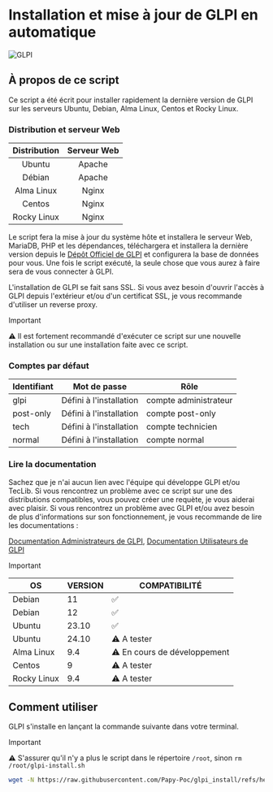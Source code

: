 # Installation et mise à jour de GLPI en automatique
 ![GLPI](https://glpi-project.org/wp-content/uploads/2022/01/hero-img-2.png)
## À propos de ce script

Ce script a été écrit pour installer rapidement la dernière version de GLPI sur les serveurs Ubuntu, Debian, Alma Linux, Centos et Rocky Linux.

### Distribution et serveur Web
| Distribution | Serveur Web |
|:--:|:--:|
Ubuntu|Apache
Débian|Apache
Alma Linux|Nginx
Centos|Nginx
Rocky Linux|Nginx

Le script fera la mise à jour du système hôte et installera le serveur Web, MariaDB, PHP et les dépendances, téléchargera et installera la dernière version depuis le [Dépôt Officiel de GLPI](https://github.com/glpi-project/glpi) et configurera la base de données pour vous.
Une fois le script exécuté, la seule chose que vous aurez à faire sera de vous connecter à GLPI.

L'installation de GLPI se fait sans SSL. Si vous avez besoin d'ouvrir l'accès à GLPI depuis l'extérieur et/ou d'un certificat SSL, je vous recommande d'utiliser un reverse proxy.

>[!IMPORTANT]
>⚠️ Il est fortement recommandé d'exécuter ce script sur une nouvelle installation ou sur une installation faite avec ce script.

### Comptes par défaut
| Identifiant | Mot de passe | Rôle |
|--|--|--|
glpi|Défini à l'installation|compte administrateur
post-only|Défini à l'installation|compte post-only
tech|Défini à l'installation|compte technicien
normal|Défini à l'installation|compte normal

### Lire la documentation
Sachez que je n'ai aucun lien avec l'équipe qui développe GLPI et/ou TecLib.
Si vous rencontrez un problème avec ce script sur une des distributions compatibles, vous pouvez créer une requète, je vous aiderai avec plaisir.
Si vous rencontrez un problème avec GLPI et/ou avez besoin de plus d'informations sur son fonctionnement, je vous recommande de lire les documentations :

[Documentation Administrateurs de GLPI](https://glpi-install.readthedocs.io/), [Documentation Utilisateurs de GLPI](https://glpi-user-documentation.readthedocs.io/)

>[!IMPORTANT]
>| OS | VERSION| COMPATIBILITÉ|
>|--|--|--|
>|Debian|11|✅|
>|Debian|12|✅|
>|Ubuntu|23.10|✅|
>|Ubuntu|24.10|⚠️ A tester|
>|Alma Linux|9.4|⚠️ En cours de développement|
>|Centos|9|⚠️ A tester|
>|Rocky Linux|9.4|⚠️ A tester|

## Comment utiliser
GLPI s'installe en lançant la commande suivante dans votre terminal.

>[!IMPORTANT]
>⚠️ S'assurer qu'il n'y a plus le script dans le répertoire ```/root```, sinon ```rm /root/glpi-install.sh```

```bash
wget -N https://raw.githubusercontent.com/Papy-Poc/glpi_install/refs/heads/RedHat/glpi-install.sh && chmod 700 glpi-install.sh && ./glpi-install.sh
```
